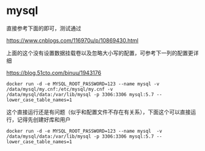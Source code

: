 # mysql


直接参考下面的即可，测试通过


https://www.cnblogs.com/116970u/p/10869430.html

上面的这个没有设置数据挂载卷以及忽略大小写的配置，可参考下一列的配置更详细

https://blog.51cto.com/binuu/1943176

```shell
docker run -d -e MYSQL_ROOT_PASSWORD=123 --name mysql -v /data/mysql/my.cnf:/etc/mysql/my.cnf -v /data/mysql/data:/var/lib/mysql -p 3306:3306 mysql:5.7 --lower_case_table_names=1
```

这个直接运行还是有问题（似乎和配置文件不存在有关系），下面这个可以直接运行，记得先创建好库和用户

```shell
docker run -d -e MYSQL_ROOT_PASSWORD=123 --name mysql  -v /data/mysql/data:/var/lib/mysql -p 3306:3306 mysql:5.7 --lower_case_table_names=1
```